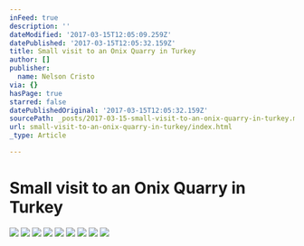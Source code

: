 ```yaml
---
inFeed: true
description: ''
dateModified: '2017-03-15T12:05:09.259Z'
datePublished: '2017-03-15T12:05:32.159Z'
title: Small visit to an Onix Quarry in Turkey
author: []
publisher:
  name: Nelson Cristo
via: {}
hasPage: true
starred: false
datePublishedOriginal: '2017-03-15T12:05:32.159Z'
sourcePath: _posts/2017-03-15-small-visit-to-an-onix-quarry-in-turkey.md
url: small-visit-to-an-onix-quarry-in-turkey/index.html
_type: Article

---
```

# Small visit to an Onix Quarry in Turkey
![](https://the-grid-user-content.s3-us-west-2.amazonaws.com/ecfca966-7346-4494-bf0f-16ae4eaeff83.jpg)
![](https://the-grid-user-content.s3-us-west-2.amazonaws.com/c25dbb17-9300-4c0e-a574-8411fad7152e.jpg)
![](https://the-grid-user-content.s3-us-west-2.amazonaws.com/99ca2c0f-1ea5-40ef-a591-87090c180608.jpg)
![](https://the-grid-user-content.s3-us-west-2.amazonaws.com/27827891-3b46-4e78-93e7-a2f6e7a8881f.jpg)
![](https://the-grid-user-content.s3-us-west-2.amazonaws.com/d4b69760-e10a-4b77-bf19-24cf902932c4.jpg)
![](https://the-grid-user-content.s3-us-west-2.amazonaws.com/0535f4c0-7f1f-490d-ba6c-921857ddfcdb.jpg)
![](https://the-grid-user-content.s3-us-west-2.amazonaws.com/cf59e956-2714-4774-832b-1963a7fd0a16.jpg)
![](https://the-grid-user-content.s3-us-west-2.amazonaws.com/efd820a8-d276-450b-a602-57a219cb378d.jpg)
![](https://the-grid-user-content.s3-us-west-2.amazonaws.com/51a3663c-3579-4bc1-bd21-0963849a3252.jpg)